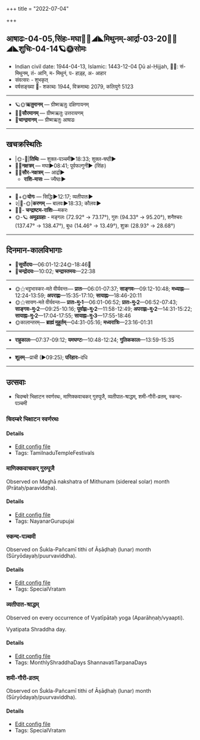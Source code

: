 +++
title = "2022-07-04"

+++
## आषाढः-04-05,सिंहः-मघा🌛🌌◢◣मिथुनम्-आर्द्रा-03-20🌌🌞◢◣शुचिः-04-14🪐🌞सोमः
- Indian civil date: 1944-04-13, Islamic: 1443-12-04 Ḏū al-Ḥijjah, 🌌🌞: सं- मिथुनम्, तं- आनि, म- मिथुनं, प- हाड़्ह, अ- आहार
- संवत्सरः - शुभकृत्
- वर्षसङ्ख्या 🌛- शकाब्दः 1944, विक्रमाब्दः 2079, कलियुगे 5123
___________________
- 🪐🌞**ऋतुमानम्** — ग्रीष्मऋतुः दक्षिणायनम्
- 🌌🌞**सौरमानम्** — ग्रीष्मऋतुः उत्तरायणम्
- 🌛**चान्द्रमानम्** — ग्रीष्मऋतुः आषाढः
___________________


## खचक्रस्थितिः
- |🌞-🌛|**तिथिः** — शुक्ल-पञ्चमी►18:33; शुक्ल-षष्ठी►  
- 🌌🌛**नक्षत्रम्** — मघा►08:41; पूर्वफल्गुनी► (सिंहः)  
- 🌌🌞**सौर-नक्षत्रम्** — आर्द्रा►  
  - **राशि-मासः** — ज्यैष्ठः► 
___________________
- 🌛+🌞**योगः** — सिद्धिः►12:17; व्यतीपातः►  
- २|🌛-🌞|**करणम्** — बालवः►18:33; कौलवः►  
- 🌌🌛- **चन्द्राष्टम-राशिः**—मकरः  
- 🌞-🪐 **अमूढग्रहाः** - मङ्गलः (72.92° → 73.17°), गुरुः (94.33° → 95.20°), शनैश्चरः (137.47° → 138.47°), बुधः (14.46° → 13.49°), शुक्रः (28.93° → 28.68°)
___________________


## दिनमान-कालविभागाः
- 🌅**सूर्योदयः**—06:01-12:24🌞️-18:46🌇  
- 🌛**चन्द्रोदयः**—10:02; **चन्द्रास्तमयः**—22:38  
___________________
- 🌞⚝भट्टभास्कर-मते वीर्यवन्तः— **प्रातः**—06:01-07:37; **साङ्गवः**—09:12-10:48; **मध्याह्नः**—12:24-13:59; **अपराह्णः**—15:35-17:10; **सायाह्नः**—18:46-20:11  
- 🌞⚝सायण-मते वीर्यवन्तः— **प्रातः-मु॰1**—06:01-06:52; **प्रातः-मु॰2**—06:52-07:43; **साङ्गवः-मु॰2**—09:25-10:16; **पूर्वाह्णः-मु॰2**—11:58-12:49; **अपराह्णः-मु॰2**—14:31-15:22; **सायाह्नः-मु॰2**—17:04-17:55; **सायाह्नः-मु॰3**—17:55-18:46  
- 🌞कालान्तरम्— **ब्राह्मं मुहूर्तम्**—04:31-05:16; **मध्यरात्रिः**—23:16-01:31  
___________________
- **राहुकालः**—07:37-09:12; **यमघण्टः**—10:48-12:24; **गुलिककालः**—13:59-15:35  
___________________
- **शूलम्**—प्राची (►09:25); **परिहारः**–दधि  
___________________

## उत्सवाः
- चिदम्बरे भिक्षाटन स्वर्णरथः, माणिक्कवाचकर् गुरुपूजै, व्यतीपात-श्राद्धम्, शमी-गौरी-व्रतम्, स्कन्द-पञ्चमी
### चिदम्बरे भिक्षाटन स्वर्णरथः





#### Details
- [Edit config file](https://github.com/jyotisham/adyatithi/blob/master/temples/Tamil/relative_event/naTarAjar_An2i_tirumaJcan2am/offset__-2/cidambarE_bhikSATana_svarNarathaH.toml)
- Tags: TamilnaduTempleFestivals


### माणिक्कवाचकर् गुरुपूजै

Observed on Maghā nakshatra of Mithunam (sidereal solar) month (Prātaḥ/paraviddha). 



#### Details
- [Edit config file](https://github.com/jyotisham/adyatithi/blob/master/mahApuruSha/nAyanAr/sidereal_solar_month/nakshatra/03/10/mANikkavAcakar_gurupUjai.toml)
- Tags: NayanarGurupujai


### स्कन्द-पञ्चमी

Observed on Śukla-Pañcamī tithi of Āṣāḍhaḥ (lunar) month (Sūryōdayaḥ/puurvaviddha). 



#### Details
- [Edit config file](https://github.com/jyotisham/adyatithi/blob/master/devatA/kaumAra/lunar_month/tithi/04/05/skanda-paJcamI.toml)
- Tags: SpecialVratam


### व्यतीपात-श्राद्धम्

Observed on every occurrence of Vyatīpātaḥ yoga (Aparāhṇaḥ/vyaapti). 

Vyatipata Shraddha day.

#### Details
- [Edit config file](https://github.com/jyotisham/adyatithi/blob/master/devatA/pitR/sidereal_solar_month/yoga/00/17/vyatIpAta-zrAddham.toml)
- Tags: MonthlyShraddhaDays ShannavatiTarpanaDays


### शमी-गौरी-व्रतम्

Observed on Śukla-Pañcamī tithi of Āṣāḍhaḥ (lunar) month (Sūryōdayaḥ/puurvaviddha). 



#### Details
- [Edit config file](https://github.com/jyotisham/adyatithi/blob/master/devatA/umA/lunar_month/tithi/04/05/zamI-gaurI-vratam.toml)
- Tags: SpecialVratam


